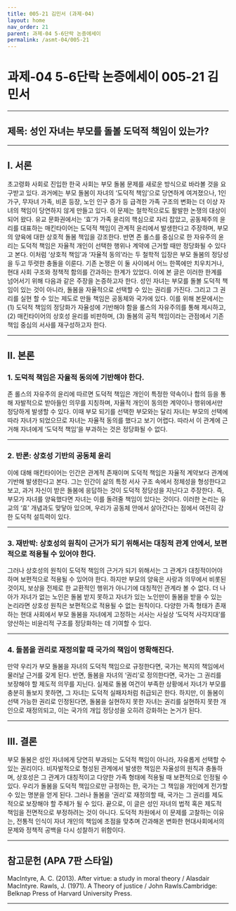 ```yaml
---
title: 005-21 김민서 (과제-04)
layout: home
nav_order: 21
parent: 과제-04 5-6단락 논증에세이
permalink: /asmt-04/005-21
---
```


# 과제-04 5-6단락 논증에세이 005-21 김민서

---

## 제목: 성인 자녀는 부모를 돌볼 도덕적 책임이 있는가?

---

## I. 서론

초고령화 사회로 진입한 한국 사회는 부모 돌봄 문제를 새로운 방식으로 바라볼 것을 요구받고 있다. 과거에는 부모 돌봄이 자녀의 ‘도덕적 책임’으로 당연하게 여겨졌으나, 1인 가구, 무자녀 가족, 비혼 등장, 노인 인구 증가 등 급격한 가족 구조의 변화는 더 이상 자녀의 책임이 당연하지 않게 만들고 있다. 이 문제는 철학적으로도 활발한 논쟁의 대상이 되어 왔다. 유교 문화권에서는 ‘효’가 가족 윤리의 핵심으로 자리 잡았고, 공동체주의 윤리를 대표하는 매킨타이어는 도덕적 책임이 관계적 윤리에서 발생한다고 주장하며, 부모의 양육에 대한 상호적 돌봄 책임을 강조한다. 반면 존 롤스를 중심으로 한 자유주의 윤리는 도덕적 책임은 자율적 개인이 선택한 행위나 계약에 근거할 때만 정당화될 수 있다고 본다. 이처럼 ‘상호적 책임’과 ‘자율적 동의’라는 두 철학적 입장은 부모 돌봄의 정당성을 두고 뚜렷한 충돌을 이룬다. 기존 논쟁은 이 둘 사이에서 어느 한쪽에만 치우치거나, 현대 사회 구조와 정책적 함의를 간과하는 한계가 있었다. 이에 본 글은 이러한 한계를 넘어서기 위해 다음과 같은 주장을 논증하고자 한다. 성인 자녀는 부모를 돌볼 도덕적 책임이 있는 것이 아니라, 돌봄을 자율적으로 선택할 수 있는 권리를 가진다. 그리고 그 권리를 실현 할 수 있는 제도로 만들 책임은 공동체와 국가에 있다. 이를 위해 본문에서는 (1) 도덕적 책임의 정당화가 자율성에 기반해야 함을 롤스의 자유주의를 통해 제시하고, (2) 매킨타이어의 상호성 윤리를 비판하며, (3) 돌봄의 공적 책임이라는 관점에서 기존 책임 중심의 서사를 재구성하고자 한다.

---

## II. 본론

### 1. 도덕적 책임은 자율적 동의에 기반해야 한다.

존 롤스의 자유주의 윤리에 따르면 도덕적 책임은 개인이 특정한 약속이나 합의 등을 통해 자발적으로 받아들인 의무를 지칭하며, 자율적 개인이 동의한 계약이나 행위에서만 정당하게 발생할 수 있다. 이때 부모 되기를 선택한 부모와는 달리 자녀는 부모의 선택에 따라 자녀가 되었으므로 자녀는 자율적 동의를 했다고 보기 어렵다. 따라서 이 관계에 근거해 자녀에게 ‘도덕적 책임’을 부과하는 것은 정당화될 수 없다.

---

### 2. 반론: 상호성 기반의 공동체 윤리

이에 대해 매킨타이어는 인간은 관계적 존재이며 도덕적 책임은 자율적 계약보다 관계에 기반해 발생한다고 본다. 그는 인간이 삶의 특정 서사 구조 속에서 정체성을 형성한다고 보고, 과거 자신이 받은 돌봄에 응답하는 것이 도덕적 정당성을 지닌다고 주장한다. 즉, 부모가 자녀를 양육했다면 자녀는 이를 돌려줄 책임이 있다는 것이다. 이러한 논리는 유교의 ‘효’ 개념과도 맞닿아 있으며, 우리가 공동체 안에서 살아간다는 점에서 여전히 강한 도덕적 설득력이 있다.

---

### 3. 재반박: 상호성의 원칙이 근거가 되기 위해서는 대칭적 관계 안에서, 보편적으로 적용될 수 있어야 한다.

그러나 상호성의 원칙이 도덕적 책임의 근거가 되기 위해서는 그 관계가 대칭적이어야 하며 보편적으로 적용될 수 있어야 한다. 하지만 부모의 양육은 사랑과 의무에서 비롯된 것이지, 보상을 전제로 한 교환적인 행위가 아니기에 대칭적인 관계라 볼 수 없다. 더 나아가 자녀가 없는 노인은 돌봄 받지 못하고 자녀가 있는 노인만이 돌봄을 받을 수 있는 논리라면 상호성 원칙은 보편적으로 적용될 수 없는 원칙이다. 다양한 가족 형태가 존재하는 현대 사회에서 부모 돌봄을 자녀에게 고정하는 서사는 사실상 ‘도덕적 사각지대’를 양산하는 비윤리적 구조를 정당화하는 데 기여할 수 있다.

---

### 4. 돌봄을 권리로 재정의할 때 국가의 책임이 명확해진다.

만약 우리가 부모 돌봄을 자녀의 도덕적 책임으로 규정한다면, 국가는 복지의 책임에서 물러날 근거를 갖게 된다. 반면, 돌봄을 자녀의 ‘권리’로 정의한다면, 국가는 그 권리를 보장해야 할 제도적 의무를 지닌다. 실제로 돌봄 여건이 부족한 상황에서 자녀가 부모를 충분히 돌보지 못하면, 그 자녀는 도덕적 실패자처럼 취급되곤 한다. 하지만, 이 돌봄이 선택 가능한 권리로 인정된다면, 돌봄을 실현하지 못한 자녀는 권리를 실현하지 못한 개인으로 재정의되고, 이는 국가의 개입 정당성을 오히려 강화하는 논거가 된다.

---

## III. 결론 

부모 돌봄은 성인 자녀에게 당연히 부과되는 도덕적 책임이 아니라, 자유롭게 선택할 수 있는 권리이다. 비자발적으로 형성된 관계에서 발생한 책임은 자율성의 원칙과 충돌하며, 상호성은 그 관계가 대칭적이고 다양한 가족 형태에 적용될 때 보편적으로 인정될 수 있다. 우리가 돌봄을 도덕적 책임으로만 규정하는 한, 국가는 그 책임을 개인에게 전가할 수 있는 명분을 얻게 된다. 그러나 돌봄을 ‘권리’로 재정의할 때, 국가는 그 권리를 제도적으로 보장해야 할 주체가 될 수 있다. 끝으로, 이 글은 성인 자녀의 법적 혹은 제도적 책임을 전면적으로 부정하려는 것이 아니다. 도덕적 차원에서 이 문제를 고찰하는 이유는, 전통적 인식이 자녀 개인의 책임에 초점을 맞추며 간과해온 변화한 현대사회에서의 문제와 정책적 공백을 다시 성찰하기 위함이다.

---

## 참고문헌 (APA 7판 스타일)

MacIntyre, A. C. (2013). After virtue: a study in moral theory / Alasdair MacIntyre.
Rawls, J. (1971). A Theory of justice / John Rawls.Cambridge: Belknap Press of Harvard University Press.

---
